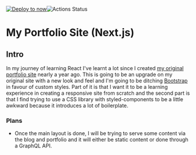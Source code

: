 [![Deploy to now](https://deploy.now.sh/static/button.svg)](https://deploy.now.sh/?repo=https://github.com/zeit/next.js/tree/master/examples/with-typescript)![Actions Status](https://wdp9fww0r9.execute-api.us-west-2.amazonaws.com/production/badge/c-kirkeby/portfolio-next)

# My Portfolio Site (Next.js)

## Intro
In my journey of learning React I've learnt a lot since I created [my original portfolio site](https://github.com/c-kirkeby/portfolio-react/) nearly a year ago. This is going to be an upgrade on my original site with a new look and feel and I'm going to be ditching [Bootstrap](https://github.com/twbs/bootstrap) in favour of custom styles. Part of it is that I want it to be a learning experience in creating a responsive site from scratch and the second part is that I find trying to use a CSS library with styled-components to be a little awkward because it introduces a lot of boilerplate.

### Plans
- Once the main layout is done, I will be trying to serve some content via the blog and portfolio and it will either be static content or done through a GraphQL API.
